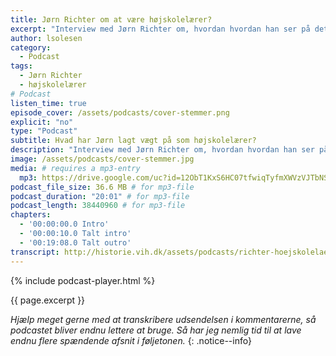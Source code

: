```yaml
---
title: Jørn Richter om at være højskolelærer?
excerpt: "Interview med Jørn Richter om, hvordan hvordan han ser på det at være højskolelærer."
author: lsolesen
category:
  - Podcast
tags:
  - Jørn Richter
  - højskolelærer
# Podcast
listen_time: true
episode_cover: /assets/podcasts/cover-stemmer.png
explicit: "no"
type: "Podcast"
subtitle: Hvad har Jørn lagt vægt på som højskolelærer?
description: "Interview med Jørn Richter om, hvordan hvordan han ser på det at være højskolelærer."
image: /assets/podcasts/cover-stemmer.jpg
media: # requires a mp3-entry
  mp3: https://drive.google.com/uc?id=12ObT1KxS6HC07tfwiqTyfmXWVzVJTbNS
podcast_file_size: 36.6 MB # for mp3-file
podcast_duration: "20:01" # for mp3-file
podcast_length: 38440960 # for mp3-file
chapters:
  - '00:00:00.0 Intro'
  - '00:00:10.0 Talt intro'
  - '00:19:08.0 Talt outro'
transcript: http://historie.vih.dk/assets/podcasts/richter-hoejskolelaerer.txt
---
```


{% include podcast-player.html %}

{{ page.excerpt }}

_Hjælp meget gerne med at transkribere udsendelsen i kommentarerne, så podcastet bliver endnu lettere at bruge. Så har jeg nemlig tid til at lave endnu flere spændende afsnit i føljetonen._
{: .notice--info}
